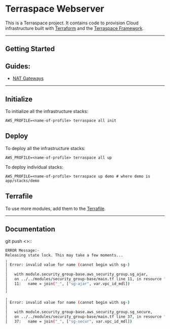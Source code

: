 # Terraspace Webserver

This is a Terraspace project. It contains code to provision Cloud infrastructure built with [Terraform](https://www.terraform.io/) and the [Terraspace Framework](https://terraspace.cloud/).

---------------

## Getting Started

## Guides:
- [NAT Gateways](https://docs.aws.amazon.com/vpc/latest/userguide/vpc-nat-gateway.html)

-----

## Initialize
To initialize all the infrastructure stacks:

    AWS_PROFILE=<name-of-profile> terraspace all init
## Deploy

To deploy all the infrastructure stacks:

    AWS_PROFILE=<name-of-profile> terraspace all up

To deploy individual stacks:

    AWS_PROFILE=<name-of-profile> terraspace up demo # where demo is app/stacks/demo

## Terrafile

To use more modules, add them to the [Terrafile](https://terraspace.cloud/docs/terrafile/).

------

## Documentation

git push <>::
```sh
ERROR Message:-
Releasing state lock. This may take a few moments...
╷
│ Error: invalid value for name (cannot begin with sg-)
│
│   with module.security_group-base.aws_security_group.sg_ajar,
│   on ../../modules/security_group-base/main.tf line 11, in resource "aws_security_group" "sg_ajar":
│   11:   name = join("_", ["sg-ajar", var.vpc_id_mdl])
│
╵
╷
│ Error: invalid value for name (cannot begin with sg-)
│
│   with module.security_group-base.aws_security_group.sg_secure,
│   on ../../modules/security_group-base/main.tf line 37, in resource "aws_security_group" "sg_secure":
│   37:   name = join("_", ["sg-secur", var.vpc_id_mdl])
```